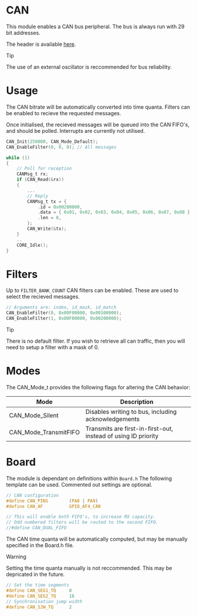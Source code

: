 # CAN
This module enables a CAN bus peripheral.
The bus is always run with 29 bit addresses.

The header is available [here](../Lib/CAN.h).

> [!TIP]  
> The use of an external oscillator is reccommended for bus reliability.

# Usage

The CAN bitrate will be automatically converted into time quanta.
Filters can be enabled to recieve the requested messages.

Once initialised, the recieved messages will be queued into the CAN FIFO's, and should be polled. Interrupts are currently not utilised.

```C
CAN_Init(250000, CAN_Mode_Default);
CAN_EnableFilter(0, 0, 0); // All messages

while (1)
{
    // Poll for reception
    CANMsg_t rx;
    if (CAN_Read(&rx))
    {
        ...
        // Reply
        CANMsg_t tx = {
            .id = 0x00200000,
            .data = { 0x01, 0x02, 0x03, 0x04, 0x05, 0x06, 0x07, 0x08 },
            .len = 8,
        };
        CAN_Write(&tx);
    }
    ..
    CORE_Idle();
}
```

# Filters

Up to `FILTER_BANK_COUNT` CAN filters can be enabled. These are used to select the recieved messages.

```C
// Arguments are: index, id_mask, id_match 
CAN_EnableFilter(0, 0x00F00000, 0x00100000);
CAN_EnableFilter(1, 0x00F00000, 0x00200000);
```

> [!TIP]  
> There is no default filter. If you wish to retrieve all can traffic, then you will need to setup a filter with a mask of 0.

# Modes
The CAN_Mode_t provides the following flags for altering the CAN behavior:

| Mode                   | Description                                         |
| ---------------------- | --------------------------------------------------- |
| CAN_Mode_Silent        | Disables writing to bus, including acknowledgements |
| CAN_Mode_TransmitFIFO  | Transmits are first-in-first-out, instead of using ID priority |


# Board

The module is dependant on  definitions within `Board.h`
The following template can be used. Commented out settings are optional.

```C
// CAN configuration
#define CAN_PINS		(PA8 | PA9)
#define CAN_AF          GPIO_AF4_CAN

// This will enable both FIFO's, to increase RX capacity.
// Odd numbered filters will be routed to the second FIFO.
//#define CAN_DUAL_FIFO
```

The CAN time quanta will be automatically computed, but may be manually specified in the Board.h file.

> [!WARNING]  
> Setting the time quanta manually is not reccommended. This may be depricated in the future.

```C
// Set the time segments
#define CAN_SEG1_TQ     8
#define CAN_SEG2_TQ     16
// Synchronisation jump width
#define CAN_SJW_TQ      2
```
